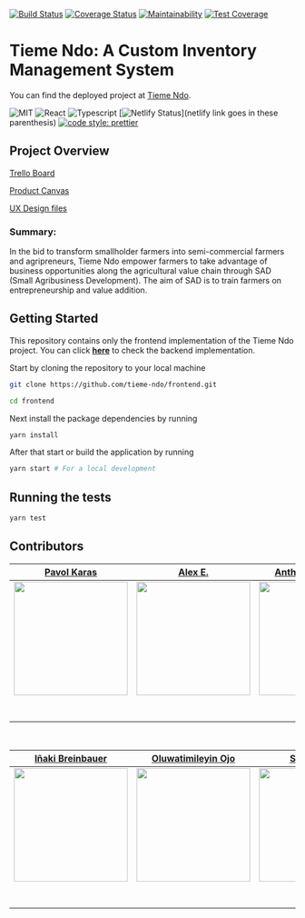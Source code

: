 [![Build Status](https://travis-ci.org/tieme-ndo/frontend.svg?branch=master)](https://travis-ci.org/tieme-ndo/frontend)
[![Coverage Status](https://coveralls.io/repos/github/tieme-ndo/frontend/badge.svg?branch=master)](https://coveralls.io/github/tieme-ndo/frontend?branch=master)
[![Maintainability](https://api.codeclimate.com/v1/badges/767299a260b0abc79d0f/maintainability)](https://codeclimate.com/github/tieme-ndo/frontend/maintainability)
[![Test Coverage](https://api.codeclimate.com/v1/badges/767299a260b0abc79d0f/test_coverage)](https://codeclimate.com/github/tieme-ndo/frontend/test_coverage)

# Tieme Ndo: A Custom Inventory Management System

You can find the deployed project at [Tieme Ndo](https://tieme-ndo.netlify.com/).


![MIT](https://img.shields.io/packagist/l/doctrine/orm.svg)
![React](https://img.shields.io/badge/react-v16.7.0--alpha.2-blue.svg)
![Typescript](https://img.shields.io/npm/types/typescript.svg?style=flat)
[![Netlify Status](https://api.netlify.com/api/v1/badges/b5c4db1c-b10d-42c3-b157-3746edd9e81d/deploy-status)](netlify link goes in these parenthesis)
[![code style: prettier](https://img.shields.io/badge/code_style-prettier-ff69b4.svg?style=flat-square)](https://github.com/prettier/prettier)

## Project Overview

[Trello Board](https://trello.com/b/6rf575Af)

[Product Canvas](https://www.notion.so/Tieme-Ndo-Co-op-3d5dd25f15ec4c15a6c3aaead4c48d97)

[UX Design files](https://www.figma.com/file/4hAdkxUDAwWWJneMmbbNji/Mock-Ups?node-id=193%3A0)

### Summary:

In the bid to transform smallholder farmers into semi-commercial farmers and agripreneurs, Tieme Ndo empower farmers to take advantage of business opportunities along the agricultural value chain through SAD (Small Agribusiness Development). The aim of SAD is to train farmers on entrepreneurship and value addition.

## Getting Started

This repository contains only the frontend implementation of the Tieme Ndo project. You can click **[here](https://github.com/tieme-ndo/backend)** to check the backend implementation.

Start by cloning the repository to your local machine

```bash
git clone https://github.com/tieme-ndo/frontend.git

cd frontend
```

Next install the package dependencies by running

```bash
yarn install
```

After that start or build the application by running

```bash
yarn start # For a local development
```

## Running the tests

```bash
yarn test

```

## Contributors

|                                                     [Pavol Karas](https://github.com/)                                                      |                                                        [Alex E.](https://github.com/)                                                         |                                                   [Anthony Campbell](https://github.com/)                                                   |                                                    [Benjamin Ajewole](https://github.com/)                                                    |                                                    [David Quiñones](https://github.com/)                                                    |
| :-----------------------------------------------------------------------------------------------------------------------------------------: | :-------------------------------------------------------------------------------------------------------------------------------------------: | :-----------------------------------------------------------------------------------------------------------------------------------------: | :-------------------------------------------------------------------------------------------------------------------------------------------: | :-----------------------------------------------------------------------------------------------------------------------------------------: |
| [<img src="https://avatars0.githubusercontent.com/u/38439473?s=400&v=4" width = "200" />](https://github.com/Pav0l) | [<img src="https://avatars1.githubusercontent.com/u/5712027?s=400&v=4" width = "200" />](https://github.com/AlexEntrepreneur) | [<img src="https://avatars3.githubusercontent.com/u/45029641?s=400&v=4" width = "200" />](https://github.com/AnthonyJCampbell) | [<img src="https://avatars1.githubusercontent.com/u/30627428?s=400&v=4" width = "200" />](https://github.com/Rexben001) | [<img src="https://avatars1.githubusercontent.com/u/2612426?s=400&v=4" width = "200" />](https://github.com/daquinons) |
|                                [<img src="https://github.com/favicon.ico" width="15"> ](https://github.com/Pav0l)                                |                            [<img src="https://github.com/favicon.ico" width="15"> ](https://github.com/AlexEntrepreneur)                             |                          [<img src="https://github.com/favicon.ico" width="15"> ](https://github.com/AnthonyJCampbell)                           |                          [<img src="https://github.com/favicon.ico" width="15"> ](https://github.com/Rexben001)                           |                           [<img src="https://github.com/favicon.ico" width="15"> ](https://github.com/daquinons)                            |
|                [ <img src="https://static.licdn.com/sc/h/al2o9zrvru7aqj8e1x2rzsrca" width="15"> ](https://www.linkedin.com/)                |                 [ <img src="https://static.licdn.com/sc/h/al2o9zrvru7aqj8e1x2rzsrca" width="15"> ](https://www.linkedin.com/)                 |                [ <img src="https://static.licdn.com/sc/h/al2o9zrvru7aqj8e1x2rzsrca" width="15"> ](https://www.linkedin.com/)                |                 [ <img src="https://static.licdn.com/sc/h/al2o9zrvru7aqj8e1x2rzsrca" width="15"> ](https://www.linkedin.com/)                 |                [ <img src="https://static.licdn.com/sc/h/al2o9zrvru7aqj8e1x2rzsrca" width="15"> ](https://www.linkedin.com/)                |

<br>

|                                                   [Iñaki Breinbauer](https://github.com/)                                                   |                                                   [Oluwatimileyin Ojo](https://github.com/)                                                   |                                                     [Shola Ayeni](https://github.com/)                                                      |                                                          [Yemi](https://github.com/)                                                          |
| :-----------------------------------------------------------------------------------------------------------------------------------------: | :-------------------------------------------------------------------------------------------------------------------------------------------: | :-----------------------------------------------------------------------------------------------------------------------------------------: | :-------------------------------------------------------------------------------------------------------------------------------------------: |
| [<img src="https://scontent-sea1-1.cdninstagram.com/vp/77fdc004ff5075f1fc1717a77fac0018/5E139D76/t51.2885-19/s150x150/20181289_129303427676670_1405902890886758400_a.jpg?_nc_ht=scontent-sea1-1.cdninstagram.com" width = "200" />](https://github.com/quansenB) | [<img src="https://avatars1.githubusercontent.com/u/38228398?s=400&u=5e32888fafc28733813947e213bf5c8d10983165&v=4" width = "200" />](https://github.com/openwell) | [<img src="https://avatars3.githubusercontent.com/u/49761315?s=400&v=4" width = "200" />](https://github.com/ayenisholah) | [<img src="https://avatars3.githubusercontent.com/u/23571838?s=400&v=4" width = "200" />](https://github.com/abidex4yemi) |  |
|                                [<img src="https://github.com/favicon.ico" width="15"> ](https://github.com/quansenB)                                |                            [<img src="https://github.com/favicon.ico" width="15"> ](https://github.com/openwell)                             |                          [<img src="https://github.com/favicon.ico" width="15"> ](https://github.com/ayenisholah)                           |                          [<img src="https://github.com/favicon.ico" width="15"> ](https://github.com/abidex4yemi)                           | [ |
|                [ <img src="https://static.licdn.com/sc/h/al2o9zrvru7aqj8e1x2rzsrca" width="15"> ](https://www.linkedin.com/)                |                 [ <img src="https://static.licdn.com/sc/h/al2o9zrvru7aqj8e1x2rzsrca" width="15"> ](https://www.linkedin.com/)                 |                [ <img src="https://static.licdn.com/sc/h/al2o9zrvru7aqj8e1x2rzsrca" width="15"> ](https://www.linkedin.com/)                |                 [ <img src="https://static.licdn.com/sc/h/al2o9zrvru7aqj8e1x2rzsrca" width="15"> ](https://www.linkedin.com/)         
